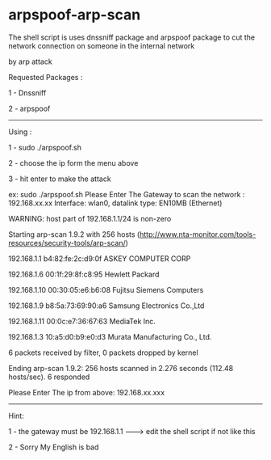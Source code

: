 # arpspoof-arp-scan

The shell script is uses dnssniff package and arpspoof package to cut the network connection on someone in the internal network

by arp attack

Requested Packages :

1 - Dnssniff 

2 - arpspoof

----------------------------------------------

Using :

1 - sudo ./arpspoof.sh

2 - choose the ip form the menu above

3 - hit enter to make the attack

ex: sudo ./arpspoof.sh
Please Enter The Gateway to scan the network : 192.168.xx.xx
Interface: wlan0, datalink type: EN10MB (Ethernet)

WARNING: host part of 192.168.1.1/24 is non-zero

Starting arp-scan 1.9.2 with 256 hosts (http://www.nta-monitor.com/tools-resources/security-tools/arp-scan/)

192.168.1.1     b4:82:fe:2c:d9:0f       ASKEY COMPUTER CORP

192.168.1.6     00:1f:29:8f:c8:95       Hewlett Packard

192.168.1.10    00:30:05:e6:b6:08       Fujitsu Siemens Computers

192.168.1.9     b8:5a:73:69:90:a6       Samsung Electronics Co.,Ltd

192.168.1.11    00:0c:e7:36:67:63       MediaTek Inc.

192.168.1.3     10:a5:d0:b9:e0:d3       Murata Manufacturing Co., Ltd.


6 packets received by filter, 0 packets dropped by kernel

Ending arp-scan 1.9.2: 256 hosts scanned in 2.276 seconds (112.48 hosts/sec). 6 responded

Please Enter The ip from above: 192.168.xx.xxx


----------------------------------------------

Hint:

1 - the gateway must be 192.168.1.1 ---> edit the shell script if not like this

2 - Sorry My English is bad
